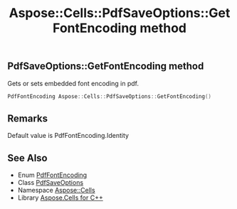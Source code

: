 ﻿---
title: Aspose::Cells::PdfSaveOptions::GetFontEncoding method
linktitle: GetFontEncoding
second_title: Aspose.Cells for C++ API Reference
description: 'Aspose::Cells::PdfSaveOptions::GetFontEncoding method. Gets or sets embedded font encoding in pdf in C++.'
type: docs
weight: 3100
url: /cpp/aspose.cells/pdfsaveoptions/getfontencoding/
---
## PdfSaveOptions::GetFontEncoding method


Gets or sets embedded font encoding in pdf.

```cpp
PdfFontEncoding Aspose::Cells::PdfSaveOptions::GetFontEncoding()
```

## Remarks


Default value is PdfFontEncoding.Identity 
## See Also

* Enum [PdfFontEncoding](../../../aspose.cells.rendering/pdffontencoding/)
* Class [PdfSaveOptions](../)
* Namespace [Aspose::Cells](../../)
* Library [Aspose.Cells for C++](../../../)

